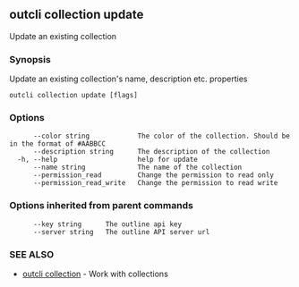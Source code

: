 ## outcli collection update

Update an existing collection

### Synopsis

Update an existing collection's name, description etc. properties

```
outcli collection update [flags]
```

### Options

```
      --color string            The color of the collection. Should be in the format of #AABBCC
      --description string      The description of the collection
  -h, --help                    help for update
      --name string             The name of the collection
      --permission_read         Change the permission to read only
      --permission_read_write   Change the permission to read write
```

### Options inherited from parent commands

```
      --key string      The outline api key
      --server string   The outline API server url
```

### SEE ALSO

* [outcli collection](outcli_collection.md)	 - Work with collections

